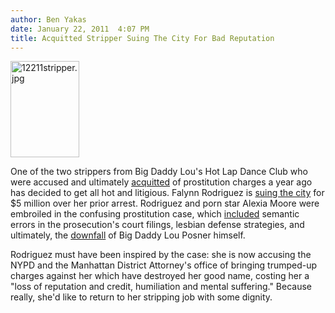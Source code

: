 ```yaml
---
author: Ben Yakas
date: January 22, 2011  4:07 PM
title: Acquitted Stripper Suing The City For Bad Reputation
---
```


<p><span class="mt-enclosure mt-enclosure-image" style="display: inline;"> <img alt="12211stripper.jpg" src="https://web.archive.org/web/20110412180056im_/http://gothamist.com/attachments/byakas/12211stripper.jpg" width="110" height="154" class="image-right"> </span></p>

<p>One of the two strippers from Big Daddy Lou&apos;s Hot Lap Dance Club who were accused and ultimately <a href="https://web.archive.org/web/20110412180056/http://gothamist.com/2010/01/23/stripper_gets_off_scot-free_in_pros.php">acquitted</a> of prostitution charges a year ago has decided to get all hot and litigious. Falynn Rodriguez is <a href="https://web.archive.org/web/20110412180056/http://www.nydailynews.com/news/ny_crime/2011/01/21/2011-01-21_stripper_falynn_rodriguez_sues_city_for_5m_over_prostitution_charges.html">suing the city</a> for $5 million over her prior arrest. Rodriguez and porn star Alexia Moore were embroiled in the confusing prostitution case, which <a href="https://web.archive.org/web/20110412180056/http://gothamist.com/2010/01/21/stripper_prostitution_trial_off_to.php">included</a> semantic errors in the prosecution&apos;s court filings, lesbian defense strategies, and ultimately, the <a href="https://web.archive.org/web/20110412180056/http://gothamist.com/2010/12/16/pimp_lawyer_big_lou_loses_law_licen.php">downfall</a> of Big Daddy Lou Posner himself. </p>

<p>Rodriguez must have been inspired by the case: she is now accusing the NYPD and the Manhattan District Attorney&apos;s office of bringing trumped-up charges against her which have destroyed her good name, costing her a &quot;loss of reputation and credit, humiliation and mental suffering.&quot; Because really, she&apos;d like to return to her stripping job with some dignity.</p>